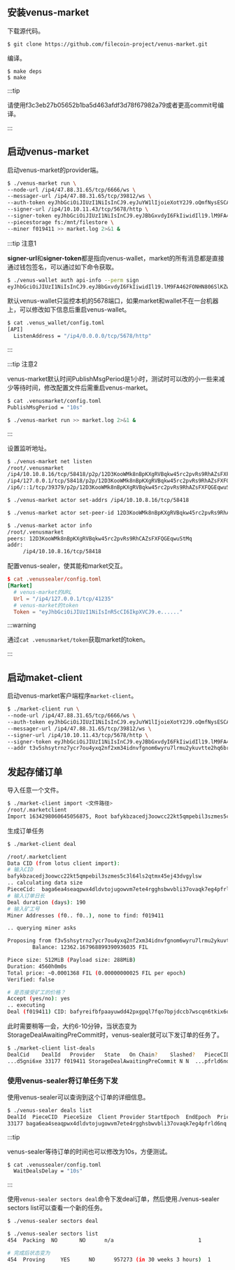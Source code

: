 ## 安装venus-market

下载源代码。

```shell script
$ git clone https://github.com/filecoin-project/venus-market.git
```

编译。

```shell script
$ make deps
$ make
```

:::tip

请使用f3c3eb27b05652b1ba5d463afdf3d78f67982a79或者更高commit号编译。

:::

## 启动venus-market

启动venus-market的provider端。

```bash
$ ./venus-market run \
--node-url /ip4/47.88.31.65/tcp/6666/ws \
--messager-url /ip4/47.88.31.65/tcp/39812/ws \
--auth-token eyJhbGciOiJIUzI1NiIsInCJ9.eyJuYW1lIjoieXotY2J9.oQmfNysESCAOI43Wo2kQ_6sY \
--signer-url /ip4/10.10.11.43/tcp/5678/http \
--signer-token eyJhbGciOiJIUzI1NiIsInCJ9.eyJBbGxvdyI6FkIiwidIl19.lM9FA462FONHN806SlKZw \
--piecestorage fs:/mnt/filestore \
--miner f019411 >> market.log 2>&1 &
```

:::tip 注意1

**signer-url**和**signer-token**都是指向venus-wallet，market的所有消息都是直接通过钱包签名，可以通过如下命令获取。

```bash
$ ./venus-wallet auth api-info --perm sign
eyJhbGciOiJIUzI1NiIsInCJ9.eyJBbGxvdyI6FkIiwidIl19.lM9FA462FONHN806SlKZw:/ip4/0.0.0.0/tcp/5678/http
```

默认venus-wallet只监控本机的5678端口，如果market和wallet不在一台机器上，可以修改如下信息后重启venus-wallet。

```bash
$ cat .venus_wallet/config.toml
[API]
  ListenAddress = "/ip4/0.0.0.0/tcp/5678/http"
```

:::

:::tip 注意2

venus-market默认时间PublishMsgPeriod是1小时，测试时可以改的小一些来减少等待时间，修改配置文件后需重启venus-market。

```bash
$ cat .venusmarket/config.toml 
PublishMsgPeriod = "10s"

$ ./venus-market run >> market.log 2>&1 &
```

:::

设置监听地址。

```bash
$ ./venus-market net listen
/root/.venusmarket
/ip4/10.10.8.16/tcp/58418/p2p/12D3KooWMk8nBpKXgRVBqkw45rc2pvRs9RhAZsFXFQGEqwuStMq
/ip4/127.0.0.1/tcp/58418/p2p/12D3KooWMk8nBpKXgRVBqkw45rc2pvRs9RhAZsFXFQGEqwuStMq
/ip6/::1/tcp/39379/p2p/12D3KooWMk8nBpKXgRVBqkw45rc2pvRs9RhAZsFXFQGEqwuStMq

$ ./venus-market actor set-addrs /ip4/10.10.8.16/tcp/58418

$ ./venus-market actor set-peer-id 12D3KooWMk8nBpKXgRVBqkw45rc2pvRs9RhAZsFXFQGEqwuStMq

$ ./venus-market actor info
/root/.venusmarket
peers: 12D3KooWMk8nBpKXgRVBqkw45rc2pvRs9RhCAZsFXFQGEqwuStMq
addr:
	 /ip4/10.10.8.16/tcp/58418
```

配置venus-sealer，使其能和market交互。

```toml
$ cat .venussealer/config.toml
[Market]
  # venus-market的URL
  Url = "/ip4/127.0.0.1/tcp/41235"
  # venus-market的token
  Token = "eyJhbGciOiJIUzI1NiIsInR5cCI6IkpXVCJ9.e......"
```

:::warning

通过`cat .venusmarket/token`获取market的token。

:::

## 启动maket-client

启动venus-market客户端程序`market-client`。

```bash
$ ./market-client run \
--node-url /ip4/47.88.31.65/tcp/6666/ws \
--auth-token eyJhbGciOiJIUzI1NiIsInCJ9.eyJuYW1lIjoieXotY2J9.oQmfNysESCAOI43Wo2kQ_6sY \
--messager-url /ip4/47.88.31.65/tcp/39812/ws \
--signer-url /ip4/10.10.11.43/tcp/5678/http \
--signer-token eyJhbGciOiJIUzI1NiIsInCJ9.eyJBbGxvdyI6FkIiwidIl19.lM9FA462FONHN806SlKZw \
--addr t3v5shsytrnz7ycr7ou4yxq2nf2xm34idnvfgnom6wyru7lrmu2ykuvtte2hq6brk2v3qttrsysvssr42cxt6a >> client.log 2>&1 &
```

## 发起存储订单

导入任意一个文件。

```bash
$ ./market-client import <文件路径>
/root/.marketclient
Import 1634298060645056875, Root bafykbzacedj3oowcc22kt5qmpebil3szmes5c3l64ls2qtmx45ej43dvgylsw
```

生成订单任务

```bash
$ ./market-client deal

/root/.marketclient
Data CID (from lotus client import): 
# 输入CID
bafykbzacedj3oowcc22kt5qmpebil3szmes5c3l64ls2qtmx45ej43dvgylsw
.. calculating data size
PieceCid:  baga6ea4seaqpwx4dldvtojugowvm7ete4rgghsbwvbli37ovaqk7eg4pfrld6nq  PayLoadSize: 302017178 PieceSize: 536870912
# 输入订单日长
Deal duration (days): 190
# 输入矿工号
Miner Addresses (f0.. f0..), none to find: f019411

.. querying miner asks

Proposing from f3v5shsytrnz7ycr7ou4yxq2nf2xm34idnvfgnom6wyru7lrmu2ykuvtte2hq6brk2v3qttrsysvssr42cxt6a
        Balance: 12362.167968899390936035 FIL

Piece size: 512MiB (Payload size: 288MiB)
Duration: 4560h0m0s
Total price: ~0.0001368 FIL (0.00000000025 FIL per epoch)
Verified: false

# 是否接受矿工的价格？
Accept (yes/no): yes
.. executing
Deal (f019411) CID: bafyreifbfpaayuwdd42pxgpql7fqo7bpjdccb7wscqn6tkix6qd5gni6xe
```

此时需要稍等一会，大约6-10分钟，当状态变为StorageDealAwaitingPreCommit时，venus-sealer就可以下发订单的任务了。

```bash
$ ./market-client list-deals
DealCid    DealId   Provider   State   On Chain?    Slashed?   PieceCID  Size      Price     Duration   Verified
...d5gni6xe 33177 f019411 StorageDealAwaitingPreCommit N N  ...pfrld6nq 508 MiB 0.00013739625 FIL 549585 false
```

### 使用venus-sealer将订单任务下发

使用venus-sealer可以查询到这个订单的详细信息。

```bash
$ ./venus-sealer deals list
DealId  PieceCID  PieceSize  Client Provider StartEpoch  EndEpoch  Price Verified  Packed  FastRetrieval  Status
33177 baga6ea4seaqpwx4dldvtojugowvm7ete4rgghsbwvbli37ovaqk7eg4pfrld6nq  536870912  f3v5shsytrnz7ycr7ou4yxq2nf2xm34idnvfgnom6wyru7lrmu2ykuvtte2hq6brk2v3qttrsysvssr42cxt6a  f019411   375049      924634    250000000  false     false   true           Undefine
```

:::tip

venus-sealer等待订单的时间也可以修改为10s，方便测试。

```bash
$ cat .venussealer/config.toml
  WaitDealsDelay = "10s"
```

:::

使用`venus-sealer sectors deal`命令下发deal订单，然后使用./venus-sealer sectors list可以查看一个新的任务。

```bash
$ ./venus-sealer sectors deal

$ ./venus-sealer sectors list
454  Packing  NO       NO      n/a                           1

# 完成后状态变为
454  Proving     YES      NO      957273 (in 30 weeks 3 hours)  1      116MiB
```





